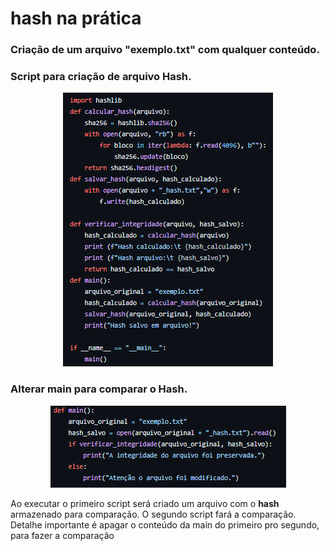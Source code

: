 # hash na prática

<h3>Criação de um arquivo "exemplo.txt" com qualquer conteúdo.</h3>



<h3>Script para criação de arquivo Hash.</h3>

<div align ="center"> <img src ="img/img 1.PNG"> </div>

<h3>Alterar main para comparar o Hash.</h3>

<div align = "center">
    <img src="img/img 2.PNG">
</div>

Ao executar o primeiro script  será criado um arquivo com o **hash** armazenado para comparação. O segundo script fará a comparação. Detalhe importante é apagar o conteúdo da main do primeiro pro segundo, para fazer a comparação

